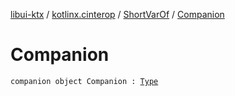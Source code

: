 [libui-ktx](../../index.md) / [kotlinx.cinterop](../index.md) / [ShortVarOf](index.md) / [Companion](./-companion.md)

# Companion

`companion object Companion : `[`Type`](../-c-primitive-var/-type/index.md)
